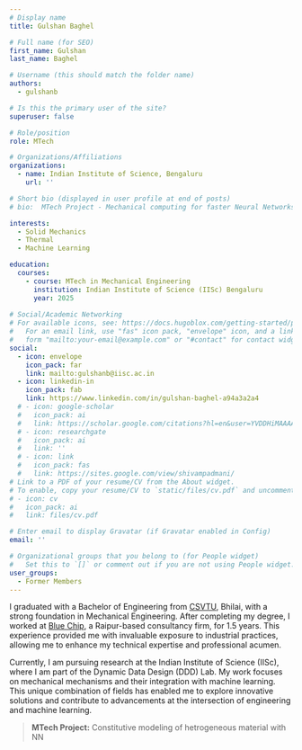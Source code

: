 ```yaml
---
# Display name
title: Gulshan Baghel

# Full name (for SEO)
first_name: Gulshan
last_name: Baghel

# Username (this should match the folder name)
authors:
  - gulshanb

# Is this the primary user of the site?
superuser: false

# Role/position
role: MTech

# Organizations/Affiliations
organizations:
  - name: Indian Institute of Science, Bengaluru
    url: ''

# Short bio (displayed in user profile at end of posts)
# bio:  MTech Project - Mechanical computing for faster Neural Networks

interests:
  - Solid Mechanics
  - Thermal
  - Machine Learning

education:
  courses:
    - course: MTech in Mechanical Engineering
      institution: Indian Institute of Science (IISc) Bengaluru
      year: 2025
      
# Social/Academic Networking
# For available icons, see: https://docs.hugoblox.com/getting-started/page-builder/#icons
#   For an email link, use "fas" icon pack, "envelope" icon, and a link in the
#   form "mailto:your-email@example.com" or "#contact" for contact widget.
social:
  - icon: envelope
    icon_pack: far
    link: mailto:gulshanb@iisc.ac.in
  - icon: linkedin-in
    icon_pack: fab
    link: https://www.linkedin.com/in/gulshan-baghel-a94a3a2a4
  # - icon: google-scholar
  #   icon_pack: ai
  #   link: https://scholar.google.com/citations?hl=en&user=YVDDHiMAAAAJ
  # - icon: researchgate
  #   icon_pack: ai
  #   link: ''
  # - icon: link
  #   icon_pack: fas
  #   link: https://sites.google.com/view/shivampadmani/
# Link to a PDF of your resume/CV from the About widget.
# To enable, copy your resume/CV to `static/files/cv.pdf` and uncomment the lines below.
# - icon: cv
#   icon_pack: ai
#   link: files/cv.pdf

# Enter email to display Gravatar (if Gravatar enabled in Config)
email: ''

# Organizational groups that you belong to (for People widget)
#   Set this to `[]` or comment out if you are not using People widget.
user_groups:
  - Former Members
---
```


I graduated with a Bachelor of Engineering from [CSVTU](https://csvtu.ac.in/), Bhilai, with a strong foundation in Mechanical Engineering. After completing my degree, I worked at [Blue Chip](https://www.bluechipindia.co.in/), a Raipur-based consultancy firm, for 1.5 years. This experience provided me with invaluable exposure to industrial practices, allowing me to enhance my technical expertise and professional acumen.

Currently, I am pursuing research at the Indian Institute of Science (IISc), where I am part of the Dynamic Data Design (DDD) Lab. My work focuses on mechanical mechanisms and their integration with machine learning. This unique combination of fields has enabled me to explore innovative solutions and contribute to advancements at the intersection of engineering and machine learning.

> **MTech Project:** Constitutive modeling of hetrogeneous material with NN
